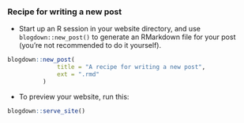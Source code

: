 
### Recipe for writing a new post

  - Start up an R session in your website directory, and use
    `blogdown::new_post()` to generate an RMarkdown file for your post
    (you’re not recommended to do it yourself).

<!-- end list -->

``` r
blogdown::new_post(
              title = "A recipe for writing a new post",
              ext = ".rmd"
          )
```

  - To preview your website, run this:

<!-- end list -->

``` r
blogdown::serve_site()
```
